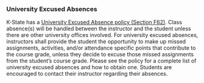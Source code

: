 ### University Excused Absences

K-State has a [University Excused Absence policy (Section F62)](https://www.k-state.edu/provost/universityhb/fhsecf.html). Class absence(s) will be handled between the instructor and the student unless there are other university offices involved. For university excused absences, instructors shall provide the student the opportunity to make up missed assignments, activities, and/or attendance specific points that contribute to the course grade, unless they decide to excuse those missed assignments from the student’s course grade. Please see the policy for a complete list of university excused absences and how to obtain one. Students are encouraged to contact their instructor regarding their absences.

<!-- Verified Spring 2024 -->